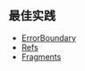 ## 最佳实践

- [ErrorBoundary](./src/components/ErrorBoundary.js)
- [Refs](./src/pages/Refs.js)
- [Fragments](./src/pages/Fragments.js)
